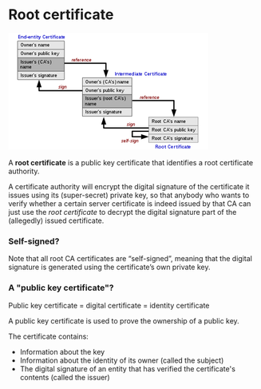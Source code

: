 # Root certificate

![Chain of trust diagram](/docs/illustrations/chain-of-trust.png)

A **root certificate** is a public key certificate that identifies a root certificate authority.

A certificate authority will encrypt the digital signature of the certificate it issues using its (super-secret) private key, so that anybody who wants to verify whether a certain server certificate is indeed issued by that CA can just use the *root certificate* to decrypt the digital signature part of the (allegedly) issued certificate.

### Self-signed?

Note that all root CA certificates are “self-signed”, meaning that the digital signature is generated using the certificate’s own private key.

### A "public key certificate"?

Public key certificate = digital certificate = identity certificate

A public key certificate is used to prove the ownership of a public key.

The certificate contains:

- Information about the key
- Information about the identity of its owner (called the subject)
- The digital signature of an entity that has verified the certificate's contents (called the issuer)
